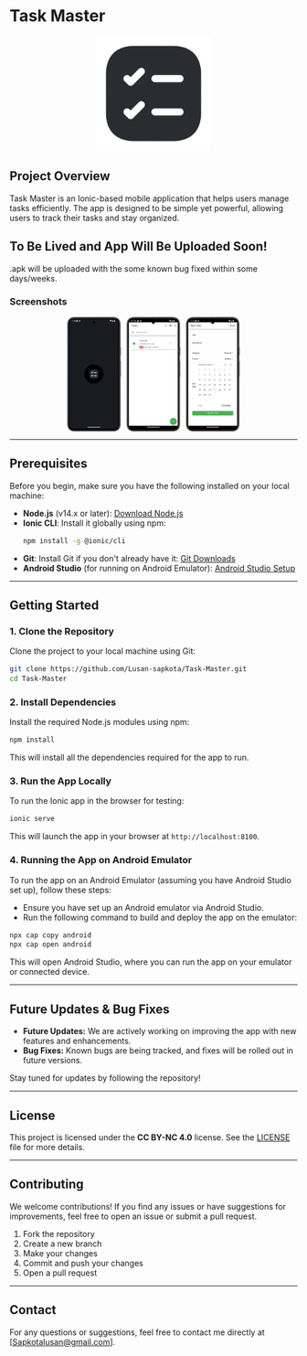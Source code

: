 # Task Master

<p align="center">
  <img src="./assets/icon-only.png" alt="Logo" width="200"/>
</p>

## Project Overview

Task Master is an Ionic-based mobile application that helps users manage tasks efficiently. The app is designed to be simple yet powerful, allowing users to track their tasks and stay organized.

## To Be Lived and App Will Be Uploaded Soon!

.apk will be uploaded with the some known bug fixed within some days/weeks. 

### Screenshots

<div style="display: flex; justify-content: center; gap: 10px; flex-wrap: wrap; overflow: hidden;">
  <img src="./screenshots/ss3.png" alt="Screenshot 1" style="max-width: 100%; max-height: 200px; object-fit: cover;"/>
  <img src="./screenshots/ss2.png" alt="Screenshot 2" style="max-width: 100%; max-height: 200px; object-fit: cover;"/>
  <img src="./screenshots/ss1.png" alt="Screenshot 3" style="max-width: 100%; max-height: 200px; object-fit: cover;"/>
</div>

---

## Prerequisites

Before you begin, make sure you have the following installed on your local machine:

- **Node.js** (v14.x or later): [Download Node.js](https://nodejs.org/)
- **Ionic CLI**: Install it globally using npm:
  ```bash
  npm install -g @ionic/cli
  ```
- **Git**: Install Git if you don't already have it: [Git Downloads](https://git-scm.com/downloads)
- **Android Studio** (for running on Android Emulator): [Android Studio Setup](https://developer.android.com/studio)

---

## Getting Started

### 1. Clone the Repository

Clone the project to your local machine using Git:

```bash
git clone https://github.com/Lusan-sapkota/Task-Master.git
cd Task-Master
```

### 2. Install Dependencies

Install the required Node.js modules using npm:

```bash
npm install
```

This will install all the dependencies required for the app to run.

### 3. Run the App Locally

To run the Ionic app in the browser for testing:

```bash
ionic serve
```

This will launch the app in your browser at `http://localhost:8100`.

### 4. Running the App on Android Emulator

To run the app on an Android Emulator (assuming you have Android Studio set up), follow these steps:

- Ensure you have set up an Android emulator via Android Studio.
- Run the following command to build and deploy the app on the emulator:

```bash
npx cap copy android
npx cap open android
```

This will open Android Studio, where you can run the app on your emulator or connected device.

---

## Future Updates & Bug Fixes

- **Future Updates:** We are actively working on improving the app with new features and enhancements.
- **Bug Fixes:** Known bugs are being tracked, and fixes will be rolled out in future versions.

Stay tuned for updates by following the repository!

---

## License

This project is licensed under the **CC BY-NC 4.0** license. See the [LICENSE](LICENSE) file for more details.

---

## Contributing

We welcome contributions! If you find any issues or have suggestions for improvements, feel free to open an issue or submit a pull request.

1. Fork the repository
2. Create a new branch
3. Make your changes
4. Commit and push your changes
5. Open a pull request

---

## Contact

For any questions or suggestions, feel free to contact me directly at [Sapkotalusan@gmail.com].
